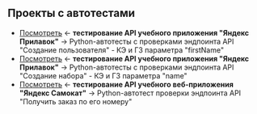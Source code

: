 ## Проекты с автотестами
- [Посмотреть](https://github.com/Solution-Found/Yandex-Prilavok-Stand-Tests) <- **тестирование API учебного приложения "Яндекс Прилавок"** -> Python-автотесты с проверками эндпоинта API "Создание пользователя" - КЭ и ГЗ параметра "firstName"
- [Посмотреть](https://github.com/Solution-Found/Yandex-Prilavok-Kit-Creation-Tests) <- **тестирование API учебного приложения "Яндекс Прилавок"** -> Python-автотесты с проверками эндпоинта API "Создание набора" - КЭ и ГЗ параметра "name"
- [Посмотреть](https://github.com/Solution-Found/Yandex-Samokat-Test) <- **тестирование API учебного веб-приложения "Яндекс Самокат"** -> Python-автотест проверки эндпоинта API "Получить заказ по его номеру"
